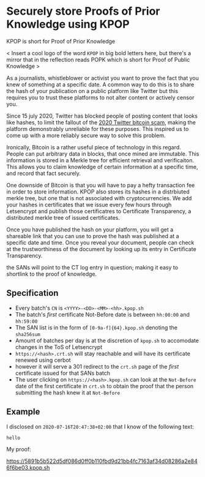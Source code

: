 # Securely store Proofs of Prior Knowledge using KPOP

KPOP is short for Proof of Prior Knowledge

< Insert a cool logo of the word `KPOP` in big bold letters here, but there's
a mirror that in the reflection reads POPK which is short for Proof of Public
Knowledge >

<Insert KPOP Stan Videos here>

As a journalists, whistleblower or activist you want to prove the fact that
you knew of something at a specific date. A common way to do this is to share
the hash of your publication on a public platform like Twitter but this
requires you to trust these platforms to not alter content or actively censor
you.

Since 15 july 2020, Twitter has blocked people of posting content that looks
like hashes, to limit the fallout of the [2020 Twitter bitcoin
scam](https://en.wikipedia.org/wiki/2020_Twitter_bitcoin_scam), making the
platform demonstrably unreliable for these purposes. This inspired us to come
up with a more reliably secure way to solve this problem.

Ironically, Bitcoin is a rather useful piece of technology in this regard.
People can put arbitrary data in blocks, that once mined are immutable. This
information is stored in a Merkle tree for efficient retrieval and
verificaiton. This allows you to claim knowledge of certain information at a
specific time, and record that fact securely.

One downside of Bitcoin is that you will have to pay a hefty transaction fee
in order to store information. KPOP also stores its hashes in a distrbiuted
merkle tree, but one that is not associated with cryptocurrencies. We add
your hashes in certificates that we issue every few hours through Letsencrypt
and publish those certificatres to Certificate Transparency, a distributed
merkle tree of issued certificates.

Once you have published the hash on your platform, you will get a shareable
link that you can use to prove the hash was published at a specific date and
time. Once you reveal your document, people can check at the trustworthiness
of the document by looking up its entry in Certificate Transparency.

the SANs will point to the CT log entry in question; making it easy to
shortlink to the proof of knowledge.

## Specification

* Every batch's `CN` is `<YYYY>-<DD>-<MM>-<hh>.kpop.sh`
* The batch's _first_ certificate Not-Before date is between   `hh:00:00` and `hh:59:00`
* The SAN list is in the form of `[0-9a-f]{64}.kpop.sh` denoting the `sha256sum`
* Amount of batches per day is at the discretion of `kpop.sh` to accomodate changes in the ToS of Letsencrypt
* `https://<hash>.crt.sh` will stay reachable and will have its certificate renewed using cerbot
* however it will serve a 301 redirect to the `crt.sh` page of the _first_ certificate issued for that SANs batch
* The user clicking on `https://<hash>.kpop.sh` can look at the `Not-Before` date of the first certificate in `crt.sh` to obtain the proof that the person
submitting the hash knew it at `Not-Before`


## Example

I disclosed on `2020-07-16T20:47:38+02:00` that I know of the following text:

```
hello
```

My proof:

https://5891b5b522d5df086d0ff0b110fbd9d21bb4fc7163af34d08286a2e846f6be03.kpop.sh
